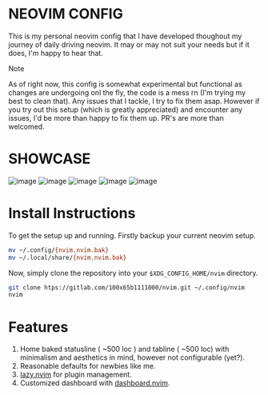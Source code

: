 # NEOVIM CONFIG
This is my personal neovim config that I have developed thoughout my journey of daily driving neovim. It may or may not suit your needs but if it does, I'm happy to hear that.

> [!Note]
> As of right now, this config is somewhat experimental but functional as changes are undergoing onl the fly, the code is a mess rn (I'm trying my best to clean that). Any issues that I tackle, I try to fix them asap.
> However if you try out this setup (which is greatly appreciated) and encounter any issues, I'd be more than happy to fix them up. PR's are more than welcomed.

# SHOWCASE
![image](https://github.com/user-attachments/assets/f13a2d7e-517c-4792-b2d9-096b52d11639)
![image](https://github.com/user-attachments/assets/ae4418d4-3f5a-430f-ba7a-23181e05c2e4)
![image](https://github.com/user-attachments/assets/e9eace77-fc08-4cfc-87c7-b115913fee6e)
![image](https://github.com/user-attachments/assets/3ea0ad23-76eb-4aae-b1c5-49b2f7c25b83)
![image](https://github.com/user-attachments/assets/0501a297-2e16-4fff-bc58-a6345cd72268)





# Install Instructions

To get the setup up and running.
Firstly backup your current neovim setup.
```bash
mv ~/.config/{nvim,nvim.bak}
mv ~/.local/share/{nvim,nvim.bak}
```

Now, simply clone the repository into your `$XDG_CONFIG_HOME/nvim` directory.
```bash
git clone htps://gitlab.com/100x65b1111000/nvim.git ~/.config/nvim
nvim
```

# Features
1. Home baked statusline ( ~500 loc ) and tabline ( ~500 loc) with minimalism and aesthetics in mind, however not configurable (yet?).
2. Reasonable defaults for newbies like me.
3. [lazy.nvim](https://github.com/folke/lazy.nvim) for plugin management.
4. Customized dashboard with [dashboard.nvim](https://github.com/nvimdev/dashboard.nvim).
